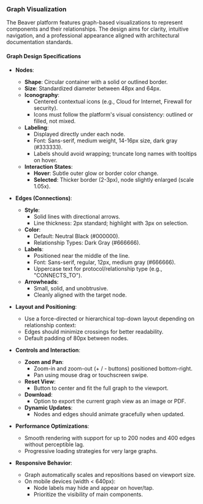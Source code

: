 ### Graph Visualization

The Beaver platform features graph-based visualizations to represent components and their relationships. The design aims for clarity, intuitive navigation, and a professional appearance aligned with architectural documentation standards.

#### Graph Design Specifications

- **Nodes**:
  - **Shape**: Circular container with a solid or outlined border.
  - **Size**: Standardized diameter between 48px and 64px.
  - **Iconography**:
    - Centered contextual icons (e.g., Cloud for Internet, Firewall for security).
    - Icons must follow the platform's visual consistency: outlined or filled, not mixed.
  - **Labeling**:
    - Displayed directly under each node.
    - Font: Sans-serif, medium weight, 14-16px size, dark gray (#333333).
    - Labels should avoid wrapping; truncate long names with tooltips on hover.
  - **Interaction States**:
    - **Hover**: Subtle outer glow or border color change.
    - **Selected**: Thicker border (2-3px), node slightly enlarged (scale 1.05x).

- **Edges (Connections)**:
  - **Style**:
    - Solid lines with directional arrows.
    - Line thickness: 2px standard; highlight with 3px on selection.
  - **Color**:
    - Default: Neutral Black (#000000).
    - Relationship Types: Dark Gray (#666666).
  - **Labels**:
    - Positioned near the middle of the line.
    - Font: Sans-serif, regular, 12px, medium gray (#666666).
    - Uppercase text for protocol/relationship type (e.g., "CONNECTS_TO").
  - **Arrowheads**:
    - Small, solid, and unobtrusive.
    - Cleanly aligned with the target node.

- **Layout and Positioning**:
  - Use a force-directed or hierarchical top-down layout depending on relationship context:
  - Edges should minimize crossings for better readability.
  - Default padding of 80px between nodes.

- **Controls and Interaction**:
  - **Zoom and Pan**:
    - Zoom-in and zoom-out (+ / - buttons) positioned bottom-right.
    - Pan using mouse drag or touchscreen swipe.
  - **Reset View**:
    - Button to center and fit the full graph to the viewport.
  - **Download**:
    - Option to export the current graph view as an image or PDF.
  - **Dynamic Updates**:
    - Nodes and edges should animate gracefully when updated.

- **Performance Optimizations**:
  - Smooth rendering with support for up to 200 nodes and 400 edges without perceptible lag.
  - Progressive loading strategies for very large graphs.

- **Responsive Behavior**:
  - Graph automatically scales and repositions based on viewport size.
  - On mobile devices (width < 640px):
    - Node labels may hide and appear on hover/tap.
    - Prioritize the visibility of main components.
